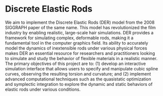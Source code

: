 # Discrete Elastic Rods
We aim to implement the Discrete Elastic Rods (DER) model from the 2008 SIGGRAPH paper of the same name. This model has revolutionized the film industry by enabling realistic, large-scale hair simulations. DER provides a  framework for simulating complex, deformable rods, making it a fundamental tool in the computer graphics field. Its ability to accurately model the dynamics of inextensible rods under various physical forces makes DER an essential resource for researchers and practitioners looking to simulate and study the behavior of flexible materials in a realistic manner.
The primary objectives of this project are to: (1) develop an interactive simulation interface that allows users to specify and manipulate cubic spline curves, observing the resulting torsion and curvature; and (2) implement advanced computational techniques such as the quasistatic optimization and symplectic integration to explore the dynamic and static behaviors of elastic rods under various conditions.

